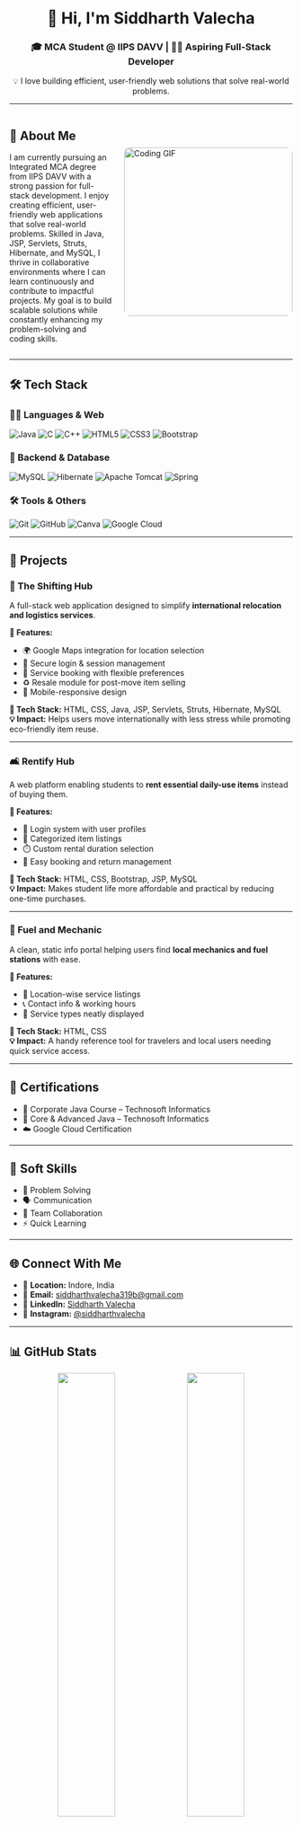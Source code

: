 <h1 align="center">👋 Hi, I'm Siddharth Valecha</h1>
<h3 align="center">🎓 MCA Student @ IIPS DAVV | 👨‍💻 Aspiring Full-Stack Developer</h3>
<p align="center">💡 I love building efficient, user-friendly web solutions that solve real-world problems.</p>

---

<div style="display: flex; align-items: center; justify-content: space-between; gap: 20px;">
  <div style="flex: 1;">
    
## 💫 About Me

I am currently pursuing an Integrated MCA degree from IIPS DAVV with a strong passion for full-stack development. I enjoy creating efficient, user-friendly web applications that solve real-world problems. Skilled in Java, JSP, Servlets, Struts, Hibernate, and MySQL, I thrive in collaborative environments where I can learn continuously and contribute to impactful projects. My goal is to build scalable solutions while constantly enhancing my problem-solving and coding skills.

  </div>

  <img src="![image](https://github.com/user-attachments/assets/c6b9f483-449f-42c3-8f33-d544d39bc207)
" alt="Coding GIF" width="300" style="border-radius: 10px;" />
</div>

---

## 🛠️ Tech Stack

### 👨‍💻 Languages & Web
![Java](https://img.shields.io/badge/Java-%23ED8B00.svg?style=for-the-badge&logo=openjdk&logoColor=white)
![C](https://img.shields.io/badge/C-%2300599C.svg?style=for-the-badge&logo=c&logoColor=white)
![C++](https://img.shields.io/badge/C++-%2300599C.svg?style=for-the-badge&logo=c%2B%2B&logoColor=white)
![HTML5](https://img.shields.io/badge/HTML5-%23E34F26.svg?style=for-the-badge&logo=html5&logoColor=white)
![CSS3](https://img.shields.io/badge/CSS3-%231572B6.svg?style=for-the-badge&logo=css3&logoColor=white)
![Bootstrap](https://img.shields.io/badge/Bootstrap-%238511FA.svg?style=for-the-badge&logo=bootstrap&logoColor=white)

### 🧠 Backend & Database
![MySQL](https://img.shields.io/badge/MySQL-4479A1.svg?style=for-the-badge&logo=mysql&logoColor=white)
![Hibernate](https://img.shields.io/badge/Hibernate-59666C?style=for-the-badge&logo=Hibernate&logoColor=white)
![Apache Tomcat](https://img.shields.io/badge/Tomcat-%23F8DC75.svg?style=for-the-badge&logo=apache-tomcat&logoColor=black)
![Spring](https://img.shields.io/badge/Spring-%236DB33F.svg?style=for-the-badge&logo=spring&logoColor=white)

### 🛠 Tools & Others
![Git](https://img.shields.io/badge/Git-%23F05033.svg?style=for-the-badge&logo=git&logoColor=white)
![GitHub](https://img.shields.io/badge/GitHub-%23121011.svg?style=for-the-badge&logo=github&logoColor=white)
![Canva](https://img.shields.io/badge/Canva-%2300C4CC.svg?style=for-the-badge&logo=Canva&logoColor=white)
![Google Cloud](https://img.shields.io/badge/GoogleCloud-%234285F4.svg?style=for-the-badge&logo=google-cloud&logoColor=white)

---

## 💼 Projects

### 🚛 The Shifting Hub
A full-stack web application designed to simplify **international relocation and logistics services**.

**🔹 Features:**
- 🌍 Google Maps integration for location selection  
- 🔐 Secure login & session management  
- 📅 Service booking with flexible preferences  
- ♻️ Resale module for post-move item selling  
- 📱 Mobile-responsive design

**🧰 Tech Stack:** HTML, CSS, Java, JSP, Servlets, Struts, Hibernate, MySQL  
**💡 Impact:** Helps users move internationally with less stress while promoting eco-friendly item reuse.

---

### 🛋️ Rentify Hub
A web platform enabling students to **rent essential daily-use items** instead of buying them.

**🔹 Features:**
- 🔑 Login system with user profiles  
- 🛒 Categorized item listings  
- ⏱️ Custom rental duration selection  
- 🔄 Easy booking and return management  

**🧰 Tech Stack:** HTML, CSS, Bootstrap, JSP, MySQL  
**💡 Impact:** Makes student life more affordable and practical by reducing one-time purchases.

---

### 🔧 Fuel and Mechanic
A clean, static info portal helping users find **local mechanics and fuel stations** with ease.

**🔹 Features:**
- 📍 Location-wise service listings  
- 📞 Contact info & working hours  
- 🧾 Service types neatly displayed  

**🧰 Tech Stack:** HTML, CSS  
**💡 Impact:** A handy reference tool for travelers and local users needing quick service access.

---

## 📜 Certifications

- 🏅 Corporate Java Course – Technosoft Informatics  
- 🏅 Core & Advanced Java – Technosoft Informatics  
- ☁️ Google Cloud Certification  

---

## 🤝 Soft Skills

- 🧠 Problem Solving  
- 🗣️ Communication  
- 🤝 Team Collaboration  
- ⚡ Quick Learning

---

## 🌐 Connect With Me

- 📍 **Location:** Indore, India  
- 📧 **Email:** siddharthvalecha319b@gmail.com  
- 🔗 **LinkedIn:** [Siddharth Valecha](https://www.linkedin.com/in/siddharth-valecha)  
- 📸 **Instagram:** [@siddharthvalecha](https://instagram.com/siddharthvalecha)

---

## 📊 GitHub Stats

<p align="center">
  <img src="https://github-readme-stats.vercel.app/api?username=siddharthvalecha&theme=dark&hide_border=false&include_all_commits=true&count_private=true" width="45%" />
  <img src="https://nirzak-streak-stats.vercel.app/?user=siddharthvalecha&theme=dark&hide_border=false" width="45%" />
</p>

<p align="center">
  <img src="https://github-readme-stats.vercel.app/api/top-langs/?username=siddharthvalecha&theme=dark&hide_border=false&layout=compact" width="45%" />
</p>

---

<p align="center">
  <img src="https://visitcount.itsvg.in/api?id=siddharthvalecha&label=Profile%20Views&color=12&icon=5" />
</p>

---

_“Striving to code solutions that make life simpler, one line at a time.”_
